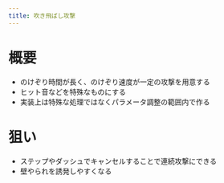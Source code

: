 ```yaml
---
title: 吹き飛ばし攻撃
---
```


# 概要
* のけぞり時間が長く、のけぞり速度が一定の攻撃を用意する
* ヒット音などを特殊なものにする
* 実装上は特殊な処理ではなくパラメータ調整の範囲内で作る

# 狙い
* ステップやダッシュでキャンセルすることで連続攻撃にできる
* 壁やられを誘発しやすくなる
